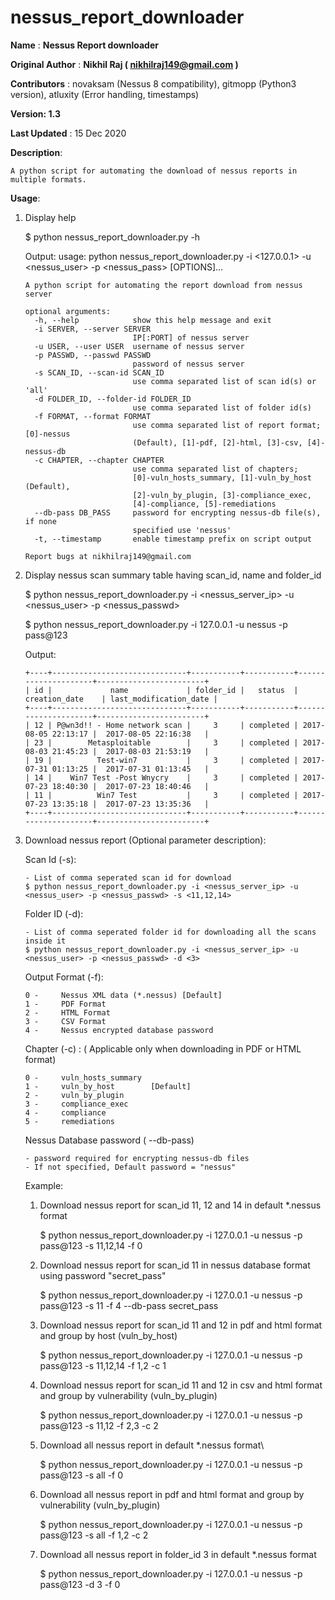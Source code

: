 # nessus_report_downloader


 **Name** : **Nessus Report downloader**

 **Original Author** : **Nikhil Raj ( nikhilraj149@gmail.com )**
 
 **Contributors**    : novaksam (Nessus 8 compatibility), gitmopp (Python3 version), atluxity (Error handling, timestamps)

 **Version: 1.3**
 
 **Last Updated** : 15 Dec 2020

 **Description**:  
 
    A python script for automating the download of nessus reports in multiple formats.

 **Usage**:
 
 1) Display help

    $ python nessus_report_downloader.py -h 
    
    Output:
        usage: python nessus_report_downloader.py -i <127.0.0.1> -u <nessus_user> -p <nessus_pass> [OPTIONS]...

        A python script for automating the report download from nessus server

        optional arguments:
          -h, --help            show this help message and exit
          -i SERVER, --server SERVER
                                IP[:PORT] of nessus server
          -u USER, --user USER  username of nessus server
          -p PASSWD, --passwd PASSWD
                                password of nessus server
          -s SCAN_ID, --scan-id SCAN_ID
                                use comma separated list of scan id(s) or 'all'
          -d FOLDER_ID, --folder-id FOLDER_ID
                                use comma separated list of folder id(s)
          -f FORMAT, --format FORMAT
                                use comma separated list of report format; [0]-nessus
                                (Default), [1]-pdf, [2]-html, [3]-csv, [4]-nessus-db
          -c CHAPTER, --chapter CHAPTER
                                use comma separated list of chapters;
                                [0]-vuln_hosts_summary, [1]-vuln_by_host (Default),
                                [2]-vuln_by_plugin, [3]-compliance_exec,
                                [4]-compliance, [5]-remediations
          --db-pass DB_PASS     password for encrypting nessus-db file(s), if none
                                specified use 'nessus'
          -t, --timestamp       enable timestamp prefix on script output

        Report bugs at nikhilraj149@gmail.com
    
 2) Display nessus scan summary table having scan_id, name and folder_id

    $ python nessus_report_downloader.py -i <nessus_server_ip> -u <nessus_user> -p <nessus_passwd>
    
    $ python nessus_report_downloader.py -i 127.0.0.1 -u nessus -p pass@123
    
    Output:
        
        +----+------------------------------+-----------+-----------+---------------------+------------------------+
        | id |             name             | folder_id |   status  |    creation_date    | last_modification_date |
        +----+------------------------------+-----------+-----------+---------------------+------------------------+
        | 12 | P@wn3d!! - Home network scan |     3     | completed | 2017-08-05 22:13:17 |  2017-08-05 22:16:38   |
        | 23 |        Metasploitable        |     3     | completed | 2017-08-03 21:45:23 |  2017-08-03 21:53:19   |
        | 19 |          Test-win7           |     3     | completed | 2017-07-31 01:13:25 |  2017-07-31 01:13:45   |
        | 14 |    Win7 Test -Post Wnycry    |     3     | completed | 2017-07-23 18:40:30 |  2017-07-23 18:40:46   |
        | 11 |          Win7 Test           |     3     | completed | 2017-07-23 13:35:18 |  2017-07-23 13:35:36   |
        +----+------------------------------+-----------+-----------+---------------------+------------------------+


    
 3) Download nessus report (Optional parameter description):

    
    Scan Id (-s):
    
        - List of comma seperated scan id for download 
        $ python nessus_report_downloader.py -i <nessus_server_ip> -u <nessus_user> -p <nessus_passwd> -s <11,12,14>
    
    Folder ID (-d):
    
        - List of comma seperated folder id for downloading all the scans inside it
        $ python nessus_report_downloader.py -i <nessus_server_ip> -u <nessus_user> -p <nessus_passwd> -d <3>
    
    Output Format (-f): 
    
        0 -     Nessus XML data (*.nessus) [Default]
        1 -     PDF Format 
        2 -     HTML Format
        3 -     CSV Format
        4 -     Nessus encrypted database password
    
    Chapter (-c) : ( Applicable only when downloading in PDF or HTML format)
    
        0 -     vuln_hosts_summary 
        1 -     vuln_by_host        [Default]
        2 -     vuln_by_plugin
        3 -     compliance_exec
        4 -     compliance
        5 -     remediations
                        
    Nessus Database password ( --db-pass)
        
        - password required for encrypting nessus-db files 
        - If not specified, Default password = "nessus"                    
                        
    Example:
    
    1) Download nessus report for scan_id 11, 12 and 14 in default *.nessus format
         
        $ python nessus_report_downloader.py -i 127.0.0.1 -u nessus -p pass@123 -s 11,12,14 -f 0
    
    3) Download nessus report for scan_id 11  in nessus database format using password "secret_pass"
    
        $ python nessus_report_downloader.py -i 127.0.0.1 -u nessus -p pass@123 -s 11 -f 4 --db-pass secret_pass
    
    4) Download nessus report for scan_id 11 and 12 in pdf and html format and group by host (vuln_by_host)
    
        $ python nessus_report_downloader.py -i 127.0.0.1 -u nessus -p pass@123 -s 11,12,14 -f 1,2 -c 1
    
    5) Download nessus report for scan_id 11 and 12 in csv and html format and group by vulnerability (vuln_by_plugin)
    
        $ python nessus_report_downloader.py -i 127.0.0.1 -u nessus -p pass@123 -s 11,12 -f 2,3 -c 2
    
    6) Download all nessus report in default *.nessus format\
    
        $ python nessus_report_downloader.py -i 127.0.0.1 -u nessus -p pass@123 -s all -f 0 
        
    7) Download all nessus report in pdf and html format and group by vulnerability (vuln_by_plugin)
    
        $ python nessus_report_downloader.py -i 127.0.0.1 -u nessus -p pass@123 -s all -f 1,2 -c 2
        
    8) Download all nessus report in folder_id 3 in default *.nessus format
     
          $ python nessus_report_downloader.py -i 127.0.0.1 -u nessus -p pass@123 -d 3 -f 0
    
    
                        
                        
                   
          




